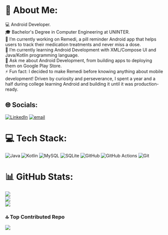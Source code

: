 # 💫 About Me:
💻 Android Developer.<br>🎓 Bachelor's Degree in Computer Engineering at UNINTER.<br>🔭 I’m currently working on Remedi, a pill reminder Android app that helps users to track their medication treatments and never miss a dose.<br>🌱 I’m currently learning Android Development with XML/Compose UI and Java/Kotlin programming language.<br>💬 Ask me about Android Development, from building apps to deploying them on Google Play Store.<br>⚡ Fun fact: I decided to make Remedi before knowing anything about mobile development! Driven by curiosity and perseverance, I spent a year and a half during college learning Android and building it until it was production-ready.


## 🌐 Socials:
[![LinkedIn](https://img.shields.io/badge/LinkedIn-%230077B5.svg?logo=linkedin&logoColor=white)](https://linkedin.com/in/https://www.linkedin.com/in/vinícius-santos-machado-179608275/) [![email](https://img.shields.io/badge/Email-D14836?logo=gmail&logoColor=white)](mailto:vinicius.s.machado@protonmail.com) 

# 💻 Tech Stack:
![Java](https://img.shields.io/badge/java-%23ED8B00.svg?style=flat&logo=openjdk&logoColor=white) ![Kotlin](https://img.shields.io/badge/kotlin-%237F52FF.svg?style=flat&logo=kotlin&logoColor=white) ![MySQL](https://img.shields.io/badge/mysql-4479A1.svg?style=flat&logo=mysql&logoColor=white) ![SQLite](https://img.shields.io/badge/sqlite-%2307405e.svg?style=flat&logo=sqlite&logoColor=white) ![GitHub](https://img.shields.io/badge/github-%23121011.svg?style=flat&logo=github&logoColor=white) ![GitHub Actions](https://img.shields.io/badge/github%20actions-%232671E5.svg?style=flat&logo=githubactions&logoColor=white) ![Git](https://img.shields.io/badge/git-%23F05033.svg?style=flat&logo=git&logoColor=white)
# 📊 GitHub Stats:
![](https://github-readme-stats.vercel.app/api?username=vs-machado&theme=dark&hide_border=false&include_all_commits=true&count_private=false)<br/>
![](https://nirzak-streak-stats.vercel.app/?user=vs-machado&theme=dark&hide_border=false)<br/>
![](https://github-readme-stats.vercel.app/api/top-langs/?username=vs-machado&theme=dark&hide_border=false&include_all_commits=true&count_private=false&layout=compact)

### 🔝 Top Contributed Repo
![](https://github-contributor-stats.vercel.app/api?username=vs-machado&limit=5&theme=dark&combine_all_yearly_contributions=true)

<!-- Proudly created with GPRM ( https://gprm.itsvg.in ) -->
